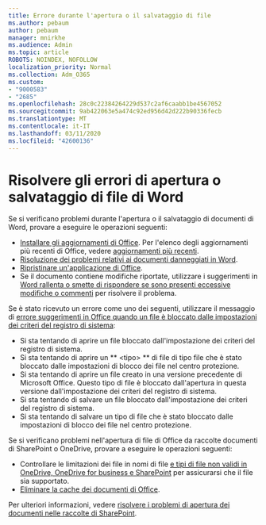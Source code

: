 ```yaml
---
title: Errore durante l'apertura o il salvataggio di file
ms.author: pebaum
author: pebaum
manager: mnirkhe
ms.audience: Admin
ms.topic: article
ROBOTS: NOINDEX, NOFOLLOW
localization_priority: Normal
ms.collection: Adm_O365
ms.custom:
- "9000583"
- "2685"
ms.openlocfilehash: 28c0c22384264229d537c2af6caabb1be4567052
ms.sourcegitcommit: 9ab422063e5a474c92ed956d42d222b90336fecb
ms.translationtype: MT
ms.contentlocale: it-IT
ms.lasthandoff: 03/11/2020
ms.locfileid: "42600136"
---
```

# <a name="resolve-errors-opening-or-saving-word-files"></a>Risolvere gli errori di apertura o salvataggio di file di Word

Se si verificano problemi durante l'apertura o il salvataggio di documenti di Word, provare a eseguire le operazioni seguenti:

- [Installare gli aggiornamenti di Office](https://support.office.com/article/2ab296f3-7f03-43a2-8e50-46de917611c5). Per l'elenco degli aggiornamenti più recenti di Office, vedere [aggiornamenti più recenti](https://docs.microsoft.com/officeupdates/office-updates-msi).
- [Risoluzione dei problemi relativi ai documenti danneggiati in Word](https://docs.microsoft.com/office/troubleshoot/word/damaged-documents-in-word).
- [Ripristinare un'applicazione di Office](https://support.office.com/Article/Repair-an-Office-application-7821d4b6-7c1d-4205-aa0e-a6b40c5bb88b).
- Se il documento contiene modifiche riportate, utilizzare i suggerimenti in [Word rallenta o smette di rispondere se sono presenti eccessive modifiche o commenti](https://docs.microsoft.com/office/troubleshoot/word/word-stops-responding) per risolvere il problema.

Se è stato ricevuto un errore come uno dei seguenti, utilizzare il messaggio di [errore suggerimenti in Office quando un file è bloccato dalle impostazioni dei criteri del registro di sistema](https://docs.microsoft.com/office/troubleshoot/settings/file-blocked-in-office):

- Si sta tentando di aprire un file bloccato dall'impostazione dei criteri del registro di sistema.
- Si sta tentando di aprire un ** \<tipo\> ** di file di tipo file che è stato bloccato dalle impostazioni di blocco dei file nel centro protezione.
- Si sta tentando di aprire un file creato in una versione precedente di Microsoft Office. Questo tipo di file è bloccato dall'apertura in questa versione dall'impostazione dei criteri del registro di sistema.
- Si sta tentando di salvare un file bloccato dall'impostazione dei criteri del registro di sistema.
- Si sta tentando di salvare un tipo di file che è stato bloccato dalle impostazioni di blocco dei file nel centro protezione.

Se si verificano problemi nell'apertura di file di Office da raccolte documenti di SharePoint o OneDrive, provare a eseguire le operazioni seguenti:

- Controllare le limitazioni dei file in nomi di file [e tipi di file non validi in OneDrive, OneDrive for business e SharePoint](https://support.office.com/article/64883a5d-228e-48f5-b3d2-eb39e07630fa) per assicurarsi che il file sia supportato. 
- [Eliminare la cache dei documenti di Office](https://support.office.com/article/b1d3765e-d71b-4bb8-99ca-acd22c42995d
). 

Per ulteriori informazioni, vedere [risolvere i problemi di apertura dei documenti nelle raccolte di SharePoint](https://support.office.com/article/31329fa1-4ad0-47fc-95d8-bb0c5b12a536).